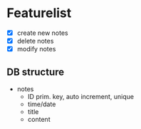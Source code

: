 # Featurelist

- [x] create new notes
- [x] delete notes
- [x] modify notes

## DB structure

- notes
  - ID prim. key, auto increment, unique
  - time/date
  - title
  - content
